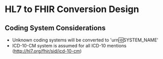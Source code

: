 # HL7 to FHIR Conversion Design

## Coding System Considerations

* Unknown coding systems will be converted to 'urn:id:SYSTEM_NAME'
* ICD-10-CM system is assumed for all ICD-10 mentions (http://hl7.org/fhir/sid/icd-10-cm)

